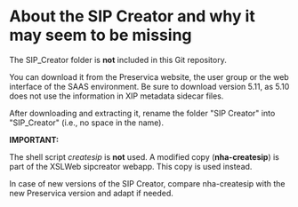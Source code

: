 # About the SIP Creator and why it may seem to be missing

The SIP_Creator folder is **not** included in this Git repository.

You can download it from the Preservica website, the user group or the web interface of the SAAS environment. Be sure to download
version 5.11, as 5.10 does not use the information in XIP metadata sidecar files.

After downloading and extracting it, rename the folder "SIP Creator" into "SIP_Creator" (i.e., no space in the name).

**IMPORTANT:**

The shell script *createsip* is **not** used. A modified copy (**nha-createsip**) is part of the XSLWeb sipcreator webapp. This
copy is used instead.

In case of new versions of the SIP Creator, compare nha-createsip with the new Preservica version and adapt if needed.
